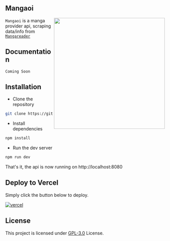 ## Mangaoi
<img src="https://i.imgur.com/tHB2x4W.png" align="right" height="350vw">

`Mangaoi` is a manga provider api, scraping data/info from [`Mangareader`](https://mangareader.to)

## Documentation
`Coming Soon`

## Installation
- Clone the repository
```sh
git clone https://github.com/sckoorp/mangaze.git
```
- Install dependencies
```sh
npm install
```
- Run the dev server
```sh
npm run dev
```

That's it, the api is now running on http://localhost:8080

## Deploy to Vercel
Simply click the button below to deploy.

[![vercel](https://vercel.com/button)](https://vercel.com/new/clone?repository-url=https://github.com/sckoorp/mangaze)

## License
This project is licensed under [GPL-3.0](LICENSE) License.